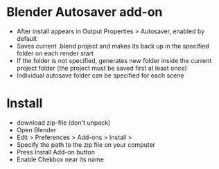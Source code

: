 # Blender Autosaver add-on
- After install appears in Output Properties > Autosaver, enabled by default
- Saves current .blend project and makes its back up in the specified folder on each render start
- If the folder is not specified, generates new folder inside the current project folder (the project must be saved first at least once)
- Individual autosave folder can be specified for each scene
# Install
- download zip-file (don't unpack)
- Open Blender
- Edit > Preferences > Add-ons > Install >
- Specify the path to the zip file on your computer
- Press Install Add-on button
- Enable Chekbox near its name
